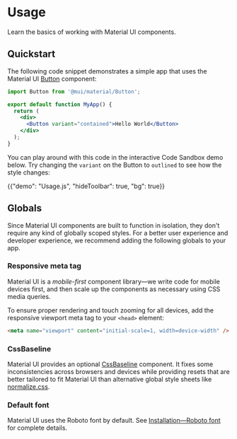 # Usage

<p class="description">Learn the basics of working with Material UI components.</p>

## Quickstart

The following code snippet demonstrates a simple app that uses the Material UI [Button](/material-ui/react-button/) component:

```jsx
import Button from '@mui/material/Button';

export default function MyApp() {
  return (
    <div>
      <Button variant="contained">Hello World</Button>
    </div>
  );
}
```

You can play around with this code in the interactive Code Sandbox demo below.
Try changing the `variant` on the Button to `outlined` to see how the style changes:

{{"demo": "Usage.js", "hideToolbar": true, "bg": true}}

## Globals

Since Material UI components are built to function in isolation, they don't require any kind of globally scoped styles.
For a better user experience and developer experience, we recommend adding the following globals to your app.

### Responsive meta tag

Material UI is a _mobile-first_ component library—we write code for mobile devices first, and then scale up the components as necessary using CSS media queries.

To ensure proper rendering and touch zooming for all devices, add the responsive viewport meta tag to your `<head>` element:

```html
<meta name="viewport" content="initial-scale=1, width=device-width" />
```

### CssBaseline

Material UI provides an optional [CssBaseline](/material-ui/react-css-baseline/) component.
It fixes some inconsistencies across browsers and devices while providing resets that are better tailored to fit Material UI than alternative global style sheets like [normalize.css](https://github.com/necolas/normalize.css/).

### Default font

Material UI uses the Roboto font by default.
See [Installation—Roboto font](/material-ui/getting-started/installation/#roboto-font) for complete details.
